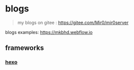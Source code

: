 # blogs

> my blogs on gitee : https://gitee.com/Mir0/mir0server 

blogs examples: 
https://mkbhd.webflow.io

## frameworks
### [hexo](https://hexo.io/docs/)

